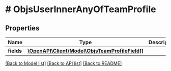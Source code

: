 # # ObjsUserInnerAnyOfTeamProfile

## Properties

Name | Type | Description | Notes
------------ | ------------- | ------------- | -------------
**fields** | [**\OpenAPI\Client\Model\ObjsTeamProfileField[]**](ObjsTeamProfileField.md) |  |

[[Back to Model list]](../../README.md#models) [[Back to API list]](../../README.md#endpoints) [[Back to README]](../../README.md)
